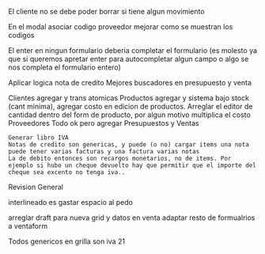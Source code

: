 


El cliente no se debe poder borrar si tiene algun movimiento

En el modal asociar codigo proveedor mejorar como se muestran los codigos 


El enter en ningun formulario deberia completar el formulario (es molesto ya que si
 queremos apretar enter para autocompletar algun campo o algo se nos completa el formulario entero)
 

Aplicar logica nota de credito
Mejores buscadores en presupuesto y venta


Clientes agregar  y trans atomicas
Productos agregar  y sistema bajo stock (cant minima), agregar costo en edicion de productos. 
     Arreglar el editor de cantidad dentro del form de producto, por algun motivo multiplica el costo
Proveedores Todo ok pero agregar 
Presupuestos y Ventas

    Generar libro IVA
    Notas de credito son genericas, y puede (o no) cargar items una nota puede tener varias facturas y una factura varias notas
    La de debito entonces son recargos monetarios, no de items. Por ejemplo si hubo un cheque devuelto hay que permitir que el importe del cheque sea excento no tenga iva..



Revision General

interlineado es gastar espacio al pedo

arreglar draft para nueva grid y datos en venta
adaptar resto de formualrios a ventaform
    

Todos genericos en grilla son iva 21


